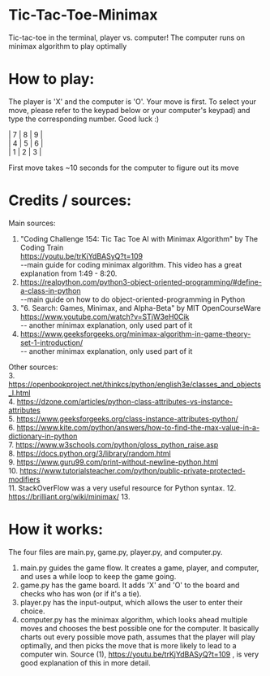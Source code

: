# Tic-Tac-Toe-Minimax
Tic-tac-toe in the terminal, player vs. computer! The computer runs on minimax algorithm to play optimally

# How to play:
The player is 'X' and the computer is 'O'.
Your move is first. To select your move, please refer
to the keypad below or your computer's keypad) and type
the corresponding number. Good luck :)

| 7 | 8 | 9 |  
| 4 | 5 | 6 |  
| 1 | 2 | 3 |  

First move takes ~10 seconds for the computer to figure out its move

# Credits / sources:
Main sources:  
1. "Coding Challenge 154: Tic Tac Toe AI with Minimax Algorithm" by The Coding Train  
https://youtu.be/trKjYdBASyQ?t=109  
--main guide for coding minimax algorithm. This video has a great explanation from 1:49 - 8:20.  
2. https://realpython.com/python3-object-oriented-programming/#define-a-class-in-python  
--main guide on how to do object-oriented-programming in Python  
3. "6. Search: Games, Minimax, and Alpha-Beta" by MIT OpenCourseWare  
https://www.youtube.com/watch?v=STjW3eH0Cik  
-- another minimax explanation, only used part of it
4. https://www.geeksforgeeks.org/minimax-algorithm-in-game-theory-set-1-introduction/  
-- another minimax explanation, only used part of it

Other sources:  
3. https://openbookproject.net/thinkcs/python/english3e/classes_and_objects_I.html  
4. https://dzone.com/articles/python-class-attributes-vs-instance-attributes  
5. https://www.geeksforgeeks.org/class-instance-attributes-python/  
6. https://www.kite.com/python/answers/how-to-find-the-max-value-in-a-dictionary-in-python  
7. https://www.w3schools.com/python/gloss_python_raise.asp  
8. https://docs.python.org/3/library/random.html  
9. https://www.guru99.com/print-without-newline-python.html  
10. https://www.tutorialsteacher.com/python/public-private-protected-modifiers  
11. StackOverFlow was a very useful resource for Python syntax.
12. https://brilliant.org/wiki/minimax/
13.  

# How it works:
The four files are main.py, game.py, player.py, and computer.py.
1. main.py guides the game flow. It creates a game, player, and computer, and uses a while loop to keep the game going.
2. game.py has the game board. It adds 'X' and 'O' to the board and checks who has won (or if it's a tie).
3. player.py has the input-output, which allows the user to enter their choice.
4. computer.py has the minimax algorithm, which looks ahead multiple moves and chooses the best possible one for the computer. It basically charts out every possible move path, assumes that the player will play optimally, and then picks the move that is more likely to lead to a computer win. Source (1), https://youtu.be/trKjYdBASyQ?t=109 , is very good explanation of this in more detail.

